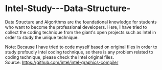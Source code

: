 # Intel-Study---Data-Structure-
Data Structure and Algorithms are the foundational knowledge for students who want to become the professional developers. Here, I have tried to collect the coding technique from the giant's open projects such as Intel in order to study the unique technique. 

Note: Because I have tried to code myself based on original files in order to study profoudly Intel coding technique, so there is any problem related to coding technique, please check the Intel original files.   
Source: https://github.com/intel/intel-graphics-compiler
